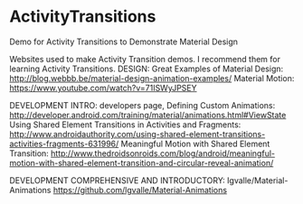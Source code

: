 # ActivityTransitions
Demo for Activity Transitions to Demonstrate Material Design

Websites used to make Activity Transition demos. I recommend them for learning Activity Transitions.
DESIGN:
Great Examples of Material Design:
http://blog.webbb.be/material-design-animation-examples/
Material Motion:
https://www.youtube.com/watch?v=71ISWyJPSEY

DEVELOPMENT INTRO:
developers page, Defining Custom Animations:
http://developer.android.com/training/material/animations.html#ViewState
Using Shared Element Transitions in Activities and Fragments:
http://www.androidauthority.com/using-shared-element-transitions-activities-fragments-631996/
Meaningful Motion with Shared Element Transition:
http://www.thedroidsonroids.com/blog/android/meaningful-motion-with-shared-element-transition-and-circular-reveal-animation/

DEVELOPMENT COMPREHENSIVE AND INTRODUCTORY:
Igvalle/Material-Animations
https://github.com/lgvalle/Material-Animations
